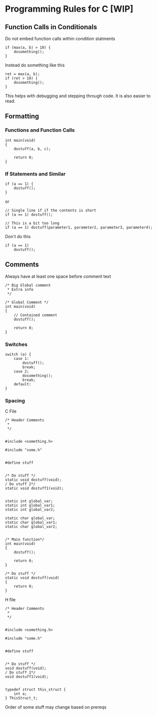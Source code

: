 # Programming Rules for C [WIP]

## Function Calls in Conditionals
Do not embed function calls within condition statments
```
if (max(a, b) > 10) {
    dosomething();
}
```
Instead do something like this
```
ret = max(a, b);
if (ret > 10) {
    dosomething();
}
```
This helps with debugging and stepping through code. It is also easier to read.

## Formatting

### Functions and Function Calls
```
int main(void)
{
    dostuff(a, b, c);

    return 0;
}
```

### If Statements and Similar
```
if (a == 1) {
    dostuff();
}
```
or
```
// Single line if if the contents is short
if (a == 1) dostuff();

// This is a bit too long
if (a == 1) dostuff(parameter1, parameter2, parameter3, parameter4);
```
Don't do this
```
if (a == 1)
    dostuff();
```

## Comments
Always have at least one space before comment text
```
/* Big Global comment
 * Extra info
 */

/* Global Comment */
int main(void)
{
    // Contained comment
    dostuff();

    return 0;
}
```

### Switches
```
switch (a) {
    case 1:
        dostuff();
        break;
    case 2;
        dosomething();
        break;
    default:
}
```

### Spacing
C File
```
/* Header Comments
 *
 */


#include <something.h>

#include "some.h"


#define stuff


/* Do stuff */
static void dostuff(void);
/ Do stuff 2*/
static void dostuff1(void);


static int global_var;
static int global_var1;
static int global_var2;

static char global_var;
static char global_var1;
static char global_var2;


/* Main function*/
int main(void)
{
    dostuff();

    return 0;
}

/* Do stuff */
static void dostuff(void)
{
    return 0;
}
```
H file
```
/* Header Comments
 *
 */


#include <something.h>

#include "some.h"


#define stuff


/* Do stuff */
void dostuff(void);
/ Do stuff 2*/
void dostuff1(void);


typedef struct this_struct {
    int a;
} ThisStruct_t;
```
Order of some stuff may change based on prereqs

